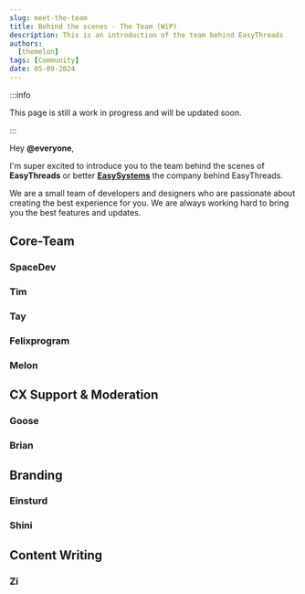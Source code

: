 ```yaml
---
slug: meet-the-team
title: Behind the scenes - The Team (WiP)
description: This is an introduction of the team behind EasyThreads
authors:
  [themelon]
tags: [Community]
date: 05-09-2024
---
```


:::info

This page is still a work in progress and will be updated soon.

:::

Hey **@everyone**,

I'm super excited to introduce you to the team behind the scenes of **EasyThreads** or better **[EasySystems](https://easystems.live)** the company behind EasyThreads. 
<!-- truncate -->
We are a small team of developers and designers who are passionate about creating the best experience for you. We are always working hard to bring you the best features and updates.

## Core-Team
### SpaceDev
### Tim
### Tay
### Felixprogram
### Melon

## CX Support & Moderation
### Goose
### Brian

## Branding
### Einsturd
### Shini

## Content Writing
### Zi